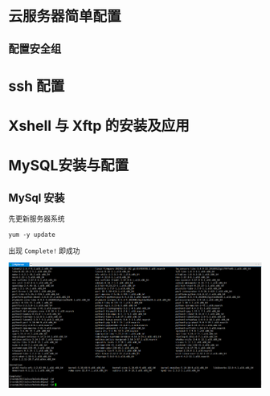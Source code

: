 # 云服务器简单配置

## 配置安全组



# ssh 配置



# Xshell 与 Xftp 的安装及应用



# MySQL安装与配置



## MySql 安装

先更新服务器系统

```shell
yum -y update
```

出现 `Complete!` 即成功

![image-20211007190458530](云服务器简单配置与项目部署.assets/image-20211007190458530.png)

